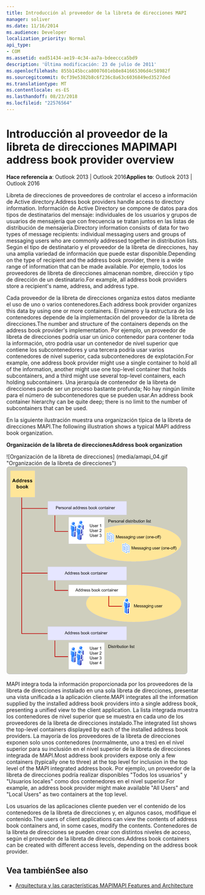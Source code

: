```yaml
---
title: Introducción al proveedor de la libreta de direcciones MAPI
manager: soliver
ms.date: 11/16/2014
ms.audience: Developer
localization_priority: Normal
api_type:
- COM
ms.assetid: ead51434-ae19-4c34-aa7a-bdeeccca5bd9
description: 'Última modificación: 23 de julio de 2011'
ms.openlocfilehash: 855b145bcca8007601eb8e841665306d4c58982f
ms.sourcegitcommit: 0cf39e5382b8c6f236c8a63c6036849ed3527ded
ms.translationtype: MT
ms.contentlocale: es-ES
ms.lasthandoff: 08/23/2018
ms.locfileid: "22576564"
---
```

# <a name="mapi-address-book-provider-overview"></a><span data-ttu-id="c977c-103">Introducción al proveedor de la libreta de direcciones MAPI</span><span class="sxs-lookup"><span data-stu-id="c977c-103">MAPI address book provider overview</span></span>
  
<span data-ttu-id="c977c-104">**Hace referencia a**: Outlook 2013 | Outlook 2016</span><span class="sxs-lookup"><span data-stu-id="c977c-104">**Applies to**: Outlook 2013 | Outlook 2016</span></span> 
  
<span data-ttu-id="c977c-105">Libreta de direcciones de proveedores de controlar el acceso a información de Active directory.</span><span class="sxs-lookup"><span data-stu-id="c977c-105">Address book providers handle access to directory information.</span></span> <span data-ttu-id="c977c-106">Información de Active Directory se compone de datos para dos tipos de destinatarios del mensaje: individuales de los usuarios y grupos de usuarios de mensajería que con frecuencia se tratan juntos en las listas de distribución de mensajería.</span><span class="sxs-lookup"><span data-stu-id="c977c-106">Directory information consists of data for two types of message recipients: individual messaging users and groups of messaging users who are commonly addressed together in distribution lists.</span></span> <span data-ttu-id="c977c-107">Según el tipo de destinatario y el proveedor de la libreta de direcciones, hay una amplia variedad de información que puede estar disponible.</span><span class="sxs-lookup"><span data-stu-id="c977c-107">Depending on the type of recipient and the address book provider, there is a wide range of information that can be made available.</span></span> <span data-ttu-id="c977c-108">Por ejemplo, todos los proveedores de libreta de direcciones almacenan nombre, dirección y tipo de dirección de un destinatario.</span><span class="sxs-lookup"><span data-stu-id="c977c-108">For example, all address book providers store a recipient's name, address, and address type.</span></span>
  
<span data-ttu-id="c977c-109">Cada proveedor de la libreta de direcciones organiza estos datos mediante el uso de uno o varios contenedores.</span><span class="sxs-lookup"><span data-stu-id="c977c-109">Each address book provider organizes this data by using one or more containers.</span></span> <span data-ttu-id="c977c-110">El número y la estructura de los contenedores depende de la implementación del proveedor de la libreta de direcciones.</span><span class="sxs-lookup"><span data-stu-id="c977c-110">The number and structure of the containers depends on the address book provider's implementation.</span></span> <span data-ttu-id="c977c-111">Por ejemplo, un proveedor de libreta de direcciones podría usar un único contenedor para contener toda la información, otro podría usar un contenedor de nivel superior que contiene los subcontenedores y una tercera podría usar varios contenedores de nivel superior, cada subcontenedores de explotación.</span><span class="sxs-lookup"><span data-stu-id="c977c-111">For example, one address book provider might use a single container to hold all of the information, another might use one top-level container that holds subcontainers, and a third might use several top-level containers, each holding subcontainers.</span></span> <span data-ttu-id="c977c-112">Una jerarquía de contenedor de la libreta de direcciones puede ser un proceso bastante profunda; No hay ningún límite para el número de subcontenedores que se pueden usar.</span><span class="sxs-lookup"><span data-stu-id="c977c-112">An address book container hierarchy can be quite deep; there is no limit to the number of subcontainers that can be used.</span></span>
  
<span data-ttu-id="c977c-113">En la siguiente ilustración muestra una organización típica de la libreta de direcciones MAPI.</span><span class="sxs-lookup"><span data-stu-id="c977c-113">The following illustration shows a typical MAPI address book organization.</span></span>
  
<span data-ttu-id="c977c-114">**Organización de la libreta de direcciones**</span><span class="sxs-lookup"><span data-stu-id="c977c-114">**Address book organization**</span></span>
  
<span data-ttu-id="c977c-115">![Organización de la libreta de direcciones] (media/amapi_04.gif "Organización de la libreta de direcciones")</span><span class="sxs-lookup"><span data-stu-id="c977c-115">![Address book organization](media/amapi_04.gif "Address book organization")</span></span>
  
<span data-ttu-id="c977c-116">MAPI integra toda la información proporcionada por los proveedores de la libreta de direcciones instalado en una sola libreta de direcciones, presentar una vista unificada a la aplicación cliente.</span><span class="sxs-lookup"><span data-stu-id="c977c-116">MAPI integrates all the information supplied by the installed address book providers into a single address book, presenting a unified view to the client application.</span></span> <span data-ttu-id="c977c-117">La lista integrada muestra los contenedores de nivel superior que se muestra en cada uno de los proveedores de la libreta de direcciones instalado.</span><span class="sxs-lookup"><span data-stu-id="c977c-117">The integrated list shows the top-level containers displayed by each of the installed address book providers.</span></span> <span data-ttu-id="c977c-118">La mayoría de los proveedores de la libreta de direcciones exponen solo unos contenedores (normalmente, uno a tres) en el nivel superior para su inclusión en el nivel superior de la libreta de direcciones integrada de MAPI.</span><span class="sxs-lookup"><span data-stu-id="c977c-118">Most address book providers expose only a few containers (typically one to three) at the top level for inclusion in the top level of the MAPI integrated address book.</span></span> <span data-ttu-id="c977c-119">Por ejemplo, un proveedor de la libreta de direcciones podría realizar disponibles "Todos los usuarios" y "Usuarios locales" como dos contenedores en el nivel superior.</span><span class="sxs-lookup"><span data-stu-id="c977c-119">For example, an address book provider might make available "All Users" and "Local Users" as two containers at the top level.</span></span>
  
<span data-ttu-id="c977c-120">Los usuarios de las aplicaciones cliente pueden ver el contenido de los contenedores de la libreta de direcciones y, en algunos casos, modifique el contenido.</span><span class="sxs-lookup"><span data-stu-id="c977c-120">The users of client applications can view the contents of address book containers and, in some cases, modify the contents.</span></span> <span data-ttu-id="c977c-121">Contenedores de la libreta de direcciones se pueden crear con distintos niveles de acceso, según el proveedor de la libreta de direcciones.</span><span class="sxs-lookup"><span data-stu-id="c977c-121">Address book containers can be created with different access levels, depending on the address book provider.</span></span> 
  
## <a name="see-also"></a><span data-ttu-id="c977c-122">Vea también</span><span class="sxs-lookup"><span data-stu-id="c977c-122">See also</span></span>

- [<span data-ttu-id="c977c-123">Arquitectura y las características MAPI</span><span class="sxs-lookup"><span data-stu-id="c977c-123">MAPI Features and Architecture</span></span>](mapi-features-and-architecture.md)

